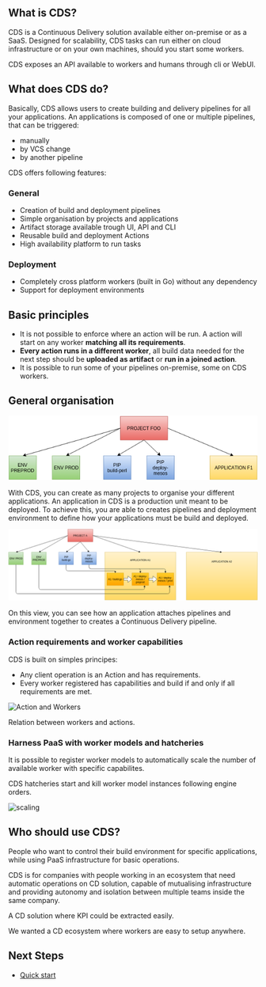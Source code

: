 ## What is CDS?

CDS is a Continuous Delivery solution available either on-premise or as a SaaS.
Designed for scalability, CDS tasks can run either on cloud infrastructure or on your own machines, should you start some workers. 

CDS exposes an API available to workers and humans through cli or WebUI.


## What does CDS do?

Basically, CDS allows users to create building and delivery pipelines for all your applications.
An applications is composed of one or multiple pipelines, that can be triggered:

  * manually
  * by VCS change
  * by another pipeline

CDS offers following features:

### General

  * Creation of build and deployment pipelines
  * Simple organisation by projects and applications
  * Artifact storage available trough UI, API and CLI
  * Reusable build and deployment Actions
  * High availability platform to run tasks

### Deployment 

  * Completely cross platform workers (built in Go) without any dependency
  * Support for deployment environments


## Basic principles

- It is not possible to enforce where an action will be run. A action will start on any worker **matching all its requirements**.
- **Every action runs in a different worker**, all build data needed for the next step should be **uploaded as artifact** or **run in a joined action**.
- It is possible to run some of your pipelines on-premise, some on CDS workers.

## General organisation

![organisation](/doc/img/project-app-pip-env-simple.png)

With CDS, you can create as many projects to organise your different applications. An application in CDS is a production unit meant to be deployed. To achieve this, you are able to creates pipelines and deployment environment to define how your applications must be build and deployed.

![complete-organisation](/doc/img/project-app-pip-env-complete.png)

On this view, you can see how an application attaches pipelines and environment together to creates a Continuous Delivery pipeline.


### Action requirements and worker capabilities

CDS is built on simples principes: 

 * Any client operation is an Action and has requirements.
 * Every worker registered has capabilities and build if and only if all requirements are met.


![Action and Workers](/doc/img/action-worker.png)


Relation between workers and actions. 


### Harness PaaS with worker models and hatcheries

It is possible to register worker models to automatically scale the number of available worker with specific capabilites.

CDS hatcheries start and kill worker model instances following engine orders.


![scaling](/doc/img/hatchery.png)


## Who should use CDS?

People who want to control their build environment for specific applications, while using PaaS infrastructure for basic operations.

CDS is for companies with people working in an ecosystem that need automatic operations on CD solution, capable of mutualising infrastructure and providing autonomy
and isolation between multiple teams inside the same company.

A CD solution where KPI could be extracted easily.

We wanted a CD ecosystem where workers are easy to setup anywhere.

## Next Steps

 * [Quick start](/doc/overview/quickstart.md)

